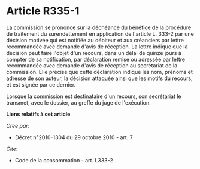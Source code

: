 # Article R335-1

La commission se prononce sur la déchéance du bénéfice de la procédure de traitement du surendettement en application de
l'article L. 333-2 par une décision motivée qui est notifiée au débiteur et aux créanciers par lettre recommandée avec
demande d'avis de réception. La lettre indique que la décision peut faire l'objet d'un recours, dans un délai de quinze jours
à compter de sa notification, par déclaration remise ou adressée par lettre recommandée avec demande d'avis de réception au
secrétariat de la commission. Elle précise que cette déclaration indique les nom, prénoms et adresse de son auteur, la
décision attaquée ainsi que les motifs du recours, et est signée par ce dernier. 

Lorsque la commission est destinataire d'un recours, son secrétariat le transmet, avec le dossier, au greffe du juge de
l'exécution.

**Liens relatifs à cet article**

_Créé par_:

  - Décret n°2010-1304 du 29 octobre 2010 - art. 7

_Cite_:

  - Code de la consommation - art. L333-2
